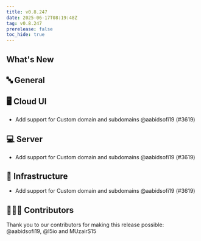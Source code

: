 ```yaml
---
title: v0.8.247
date: 2025-06-17T08:19:48Z
tag: v0.8.247
prerelease: false
toc_hide: true
---
```


## What's New
## 🔤 General
## 🖥 Cloud UI

- Add support for Custom domain and subdomains @aabidsofi19 (#3619)

## 💻 Server

- Add support for Custom domain and subdomains @aabidsofi19 (#3619)

## 🦴 Infrastructure

- Add support for Custom domain and subdomains @aabidsofi19 (#3619)

## 👨🏽‍💻 Contributors

Thank you to our contributors for making this release possible:
@aabidsofi19, @l5io and MUzairS15

